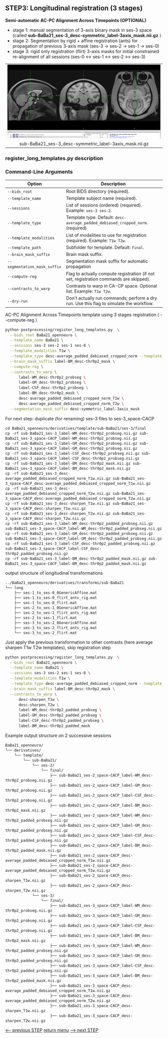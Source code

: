 ## STEP3: Longitudinal registration (3 stages)

**Semi-automatic AC-PC Alignment Across Timepoints (OPTIONAL)** 
  - stage 1: manual segmentation of 3-axis binary mask in ses-3 space (called **sub-BaBa21_ses-3_desc-symmetric_label-3axis_mask.nii.gz** )
  - stage 2: Segmentation by rigid + affine registration (ants) for propagation of previous 3-axis mask (ses-3 -> ses-2 -> ses-1 -> ses-0)
  - stage 3: rigid only registration (flirt) 3-axis masks for initial constrained re-alignment of all sessions (ses-0 <-> ses-1 <-> ses-2 <-> ses-3)
<table>
<tr>
    <td align="center">
    <img src="https://github.com/arnaudletroter/BABACOOL/blob/main/images/ses-3_CACP_3axis.png" width="600" />
    </td>
</tr>
<tr> 
    <td align="center">sub-BaBa21_ses-3_desc-symmetric_label-3axis_mask.nii.gz</td> 
</tr>
</table>

### register_long_templates.py description

### Command-Line Arguments
| Option                        | Description                                                                             |
|-------------------------------|-----------------------------------------------------------------------------------------|
| `--bids_root`                 | Root BIDS directory (required).                                                         |
| `--template_name`             | Template subject name (required).                                                       |
| `--sessions`                  | List of sessions (ordered) (required). Example: `ses-3 ses-2`.                          |
| `--template_type`             | Template type. Default: `desc-average_padded_debiased_cropped_norm`. (required)                            |
| `--template_modalities`       | List of modalities to use for registration (required). Example: `T1w T2w`.              |
| `--template_path`             | Subfolder for template. Default: `final`.                                               |
| `--brain_mask_suffix`         | Brain mask suffix.                                                                      |
| `--segmentation_mask_suffix`  | Segmentation mask suffix for automatic propagation                                      |
| `--compute-reg`               | Flag to actually compute registration (if not set, registration commands are skipped).  |
| `--contrasts_to_warp`         | Contrasts to warp in CA-CP space. Optional list. Example: `T1w T2w`.                    |
| `--dry-run`                   | Don't actually run commands; perform a dry run. Use this flag to simulate the workflow. |

AC-PC Alignment Across Timepoints template using 3 stages registration ( --compute-reg )

```bash
python postprocessing/register_long_templates.py  \
  --bids_root BaBa21_openneuro \
  --template_name BaBa21 \
  --sessions ses-3 ses-2 ses-1 ses-0 \
  --template_modalities T1w \
  --template_type desc-average_padded_debiased_cropped_norm --template_path final \
  --brain_mask_suffix label-BM_desc-thr0p2_mask \
  --compute-reg \
  --contrasts_to_warp \
      label-WM_desc-thr0p2_probseg \
      label-GM_desc-thr0p2_probseg \
      label-CSF_desc-thr0p2_probseg \
      label-BM_desc-thr0p2_mask \
      desc-average_padded_debiased_cropped_norm_T1w \
      desc-average_padded_debiased_cropped_norm_T2w \
  --segmentation_mask_suffix desc-symmetric_label-3axis_mask
```

For next step: duplicate (for renaming) ses-3 files to ses-3_space-CACP
```
cd BaBa21_openneuro/derivatives/template/sub-BaBa21/ses-3/final
cp -rf sub-BaBa21_ses-3_label-WM_desc-thr0p2_probseg.nii.gz sub-BaBa21_ses-3_space-CACP_label-WM_desc-thr0p2_probseg.nii.gz
cp -rf sub-BaBa21_ses-3_label-GM_desc-thr0p2_probseg.nii.gz sub-BaBa21_ses-3_space-CACP_label-GM_desc-thr0p2_probseg.nii.gz
cp -rf sub-BaBa21_ses-3_label-CSF_desc-thr0p2_probseg.nii.gz sub-BaBa21_ses-3_space-CACP_label-CSF_desc-thr0p2_probseg.nii.gz
cp -rf sub-BaBa21_ses-3_label-BM_desc-thr0p2_mask.nii.gz sub-BaBa21_ses-3_space-CACP_label-BM_desc-thr0p2_mask.nii.gz
cp -rf sub-BaBa21_ses-3_desc-average_padded_debiased_cropped_norm_T1w.nii.gz sub-BaBa21_ses-3_space-CACP_desc-average_padded_debiased_cropped_norm_T1w.nii.gz
cp -rf sub-BaBa21_ses-3_desc-average_padded_debiased_cropped_norm_T2w.nii.gz sub-BaBa21_ses-3_space-CACP_desc-average_padded_debiased_cropped_norm_T2w.nii.gz
cp -rf sub-BaBa21_ses-3_desc-sharpen_T1w.nii.gz sub-BaBa21_ses-3_space-CACP_desc-sharpen_T1w.nii.gz
cp -rf sub-BaBa21_ses-3_desc-sharpen_T2w.nii.gz sub-BaBa21_ses-3_space-CACP_desc-sharpen_T2w.nii.gz
cp -rf sub-BaBa21_ses-3_label-WM_desc-thr0p2_padded_probseg.nii.gz sub-BaBa21_ses-3_space-CACP_label-WM_desc-thr0p2_padded_probseg.nii.gz
cp -rf sub-BaBa21_ses-3_label-GM_desc-thr0p2_padded_probseg.nii.gz sub-BaBa21_ses-3_space-CACP_label-GM_desc-thr0p2_padded_probseg.nii.gz
cp -rf sub-BaBa21_ses-3_label-CSF_desc-thr0p2_padded_probseg.nii.gz sub-BaBa21_ses-3_space-CACP_label-CSF_desc-thr0p2_padded_probseg.nii.gz
cp -rf sub-BaBa21_ses-3_label-BM_desc-thr0p2_padded_mask.nii.gz sub-BaBa21_ses-3_space-CACP_label-BM_desc-thr0p2_padded_mask.nii.gz
```
output structure of longitudinal transformations 
```
../BaBa21_openneuro/derivatives/transforms/sub-BaBa21
└── long
    ├── ses-1_to_ses-0_0GenericAffine.mat
    ├── ses-1_to_ses-0_flirt_ants_rig.mat
    ├── ses-1_to_ses-0_flirt.mat
    ├── ses-2_to_ses-1_0GenericAffine.mat
    ├── ses-2_to_ses-1_flirt_ants_rig.mat
    ├── ses-2_to_ses-1_flirt.mat
    ├── ses-3_to_ses-2_0GenericAffine.mat
    ├── ses-3_to_ses-2_flirt_ants_rig.mat
    └── ses-3_to_ses-2_flirt.mat
```

Just apply the previous transformation to other contrasts (here average sharpen T1w T2w templates), skip registration step

```bash
python postprocessing/register_long_templates.py  \
  --bids_root BaBa21_openneuro \
  --template_name BaBa21 \
  --sessions ses-3 ses-2 ses-1 ses-0 \
  --template_modalities T1w \
  --template_type desc-average_padded_debiased_cropped_norm --template_path final \
  --brain_mask_suffix label-BM_desc-thr0p2_mask \
  --contrasts_to_warp \
      desc-sharpen_T1w \
      desc-sharpen_T2w \
      label-WM_desc-thr0p2_padded_probseg \
      label-GM_desc-thr0p2_padded_probseg \
      label-CSF_desc-thr0p2_padded_probseg \
      label-BM_desc-thr0p2_padded_mask
```

Example output structure on 2 successive sessions
```
BaBa21_openneuro/
└── derivatives/
    └── template/
        └── sub-BaBa21/
            └── ses-2/
                └── final/
                    ├── sub-BaBa21_ses-2_space-CACP_label-WM_desc-thr0p2_probseg.nii.gz
                    ├── sub-BaBa21_ses-2_space-CACP_label-GM_desc-thr0p2_probseg.nii.gz
                    ├── sub-BaBa21_ses-2_space-CACP_label-CSF_desc-thr0p2_probseg.nii.gz
                    ├── sub-BaBa21_ses-2_space-CACP_label-BM_desc-thr0p2_mask.nii.gz
                    ├── sub-BaBa21_ses-2_space-CACP_label-WM_desc-thr0p2_padded_probseg.nii.gz
                    ├── sub-BaBa21_ses-2_space-CACP_label-GM_desc-thr0p2_padded_probseg.nii.gz
                    ├── sub-BaBa21_ses-2_space-CACP_label-CSF_desc-thr0p2_padded_probseg.nii.gz
                    ├── sub-BaBa21_ses-2_space-CACP_label-BM_desc-thr0p2_padded_mask.nii.gz
                    ├── sub-BaBa21_ses-2_space-CACP_desc-average_padded_debiased_cropped_norm_T1w.nii.gz
                    ├── sub-BaBa21_ses-2_space-CACP_desc-average_padded_debiased_cropped_norm_T2w.nii.gz
                    ├── sub-BaBa21_ses-2_space-CACP_desc-sharpen_T1w.nii.gz
                    ├── sub-BaBa21_ses-2_space-CACP_desc-sharpen_T2w.nii.gz   
            └── ses-3/
                └── final/
                    ├── sub-BaBa21_ses-3_space-CACP_label-WM_desc-thr0p2_probseg.nii.gz
                    ├── sub-BaBa21_ses-3_space-CACP_label-GM_desc-thr0p2_probseg.nii.gz
                    ├── sub-BaBa21_ses-3_space-CACP_label-CSF_desc-thr0p2_probseg.nii.gz
                    ├── sub-BaBa21_ses-3_space-CACP_label-BM_desc-thr0p2_mask.nii.gz
                    ├── sub-BaBa21_ses-3_space-CACP_label-WM_desc-thr0p2_padded_probseg.nii.gz
                    ├── sub-BaBa21_ses-3_space-CACP_label-GM_desc-thr0p2_padded_probseg.nii.gz
                    ├── sub-BaBa21_ses-3_space-CACP_label-CSF_desc-thr0p2_padded_probseg.nii.gz
                    ├── sub-BaBa21_ses-3_space-CACP_label-BM_desc-thr0p2_padded_mask.nii.gz
                    ├── sub-BaBa21_ses-3_space-CACP_desc-average_padded_debiased_cropped_norm_T1w.nii.gz
                    ├── sub-BaBa21_ses-3_space-CACP_desc-average_padded_debiased_cropped_norm_T2w.nii.gz
                    ├── sub-BaBa21_ses-3_space-CACP_desc-sharpen_T1w.nii.gz
                    ├── sub-BaBa21_ses-3_space-CACP_desc-sharpen_T2w.nii.gz
```

[<-- previous STEP](hist_normalization.md) [return menu](../pipeline4D.md) [--> next STEP](symmetrize_template.md)